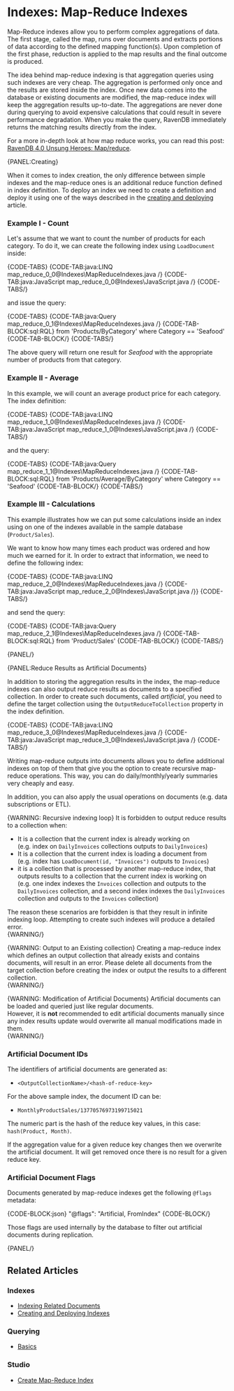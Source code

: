 # Indexes: Map-Reduce Indexes

Map-Reduce indexes allow you to perform complex aggregations of data. The first stage, called the map, runs over documents and extracts portions of data according to the defined mapping function(s).
Upon completion of the first phase, reduction is applied to the map results and the final outcome is produced.

The idea behind map-reduce indexing is that aggregation queries using such indexes are very cheap. The aggregation is performed only once and the results are stored inside the index.
Once new data comes into the database or existing documents are modified, the map-reduce index will keep the aggregation results up-to-date. The aggregations are never done during
querying to avoid expensive calculations that could result in severe performance degradation. When you make the query, RavenDB immediately returns the matching results directly from the index.

For a more in-depth look at how map reduce works, you can read this post: [RavenDB 4.0 Unsung Heroes: Map/reduce](https://ayende.com/blog/179938/ravendb-4-0-unsung-heroes-map-reduce).

{PANEL:Creating}

When it comes to index creation, the only difference between simple indexes and the map-reduce ones is an additional reduce function defined in index definition. 
To deploy an index we need to create a definition and deploy it using one of the ways described in the [creating and deploying](../indexes/creating-and-deploying) article.

### Example I - Count

Let's assume that we want to count the number of products for each category. To do it, we can create the following index using `LoadDocument` inside:

{CODE-TABS}
{CODE-TAB:java:LINQ map_reduce_0_0@Indexes\MapReduceIndexes.java /}
{CODE-TAB:java:JavaScript map_reduce_0_0@Indexes\JavaScript.java /}
{CODE-TABS/}

and issue the query:

{CODE-TABS}
{CODE-TAB:java:Query map_reduce_0_1@Indexes\MapReduceIndexes.java /}
{CODE-TAB-BLOCK:sql:RQL}
from 'Products/ByCategory'
where Category == 'Seafood'
{CODE-TAB-BLOCK/}
{CODE-TABS/}

The above query will return one result for _Seafood_ with the appropriate number of products from that category.

### Example II - Average

In this example, we will count an average product price for each category. The index definition:

{CODE-TABS}
{CODE-TAB:java:LINQ map_reduce_1_0@Indexes\MapReduceIndexes.java /}
{CODE-TAB:java:JavaScript map_reduce_1_0@Indexes\JavaScript.java /}
{CODE-TABS/}

and the query:

{CODE-TABS}
{CODE-TAB:java:Query map_reduce_1_1@Indexes\MapReduceIndexes.java /}
{CODE-TAB-BLOCK:sql:RQL}
from 'Products/Average/ByCategory'
where Category == 'Seafood'
{CODE-TAB-BLOCK/}
{CODE-TABS/}

### Example III - Calculations

This example illustrates how we can put some calculations inside an index using on one of the indexes available in the sample database (`Product/Sales`).

We want to know how many times each product was ordered and how much we earned for it. In order to extract that information, we need to define the following index:

{CODE-TABS}
{CODE-TAB:java:LINQ map_reduce_2_0@Indexes\MapReduceIndexes.java /}
{CODE-TAB:java:JavaScript map_reduce_2_0@Indexes\JavaScript.java /}}
{CODE-TABS/}

and send the query:

{CODE-TABS}
{CODE-TAB:java:Query map_reduce_2_1@Indexes\MapReduceIndexes.java /}
{CODE-TAB-BLOCK:sql:RQL}
from 'Product/Sales'
{CODE-TAB-BLOCK/}
{CODE-TABS/}

{PANEL/}

{PANEL:Reduce Results as Artificial Documents}

In addition to storing the aggregation results in the index, the map-reduce indexes can also output reduce results as documents to a specified collection.
In order to create such documents, called _artificial_, you need to define the target collection using the `OutputReduceToCollection` property in the index definition.

{CODE-TABS}
{CODE-TAB:java:LINQ map_reduce_3_0@Indexes\MapReduceIndexes.java /}
{CODE-TAB:java:JavaScript map_reduce_3_0@Indexes\JavaScript.java /}
{CODE-TABS/}

Writing map-reduce outputs into documents allows you to define additional indexes on top of them that give you the option to create recursive map-reduce operations.
This way, you can do daily/monthly/yearly summaries very cheaply and easy. 

In addition, you can also apply the usual operations on documents (e.g. data subscriptions or ETL).

{WARNING: Recursive indexing loop}
It is forbidden to output reduce results to a collection when:  

- It is a collection that the current index is already working on  
  (e.g. index on `DailyInvoices` collections outputs to `DailyInvoices`)
- It is a collection that the current index is loading a document from  
  (e.g. index has `LoadDocument(id, "Invoices")` outputs to `Invoices`)
- it is a collection that is processed by another map-reduce index, that 
  outputs results to a collection that the current index is working on  
  (e.g. one index indexes the `Invoices` collection and outputs to the 
  `DailyInvoices` collection, and a second index indexes the `DailyInvoices` 
  collection and outputs to the `Invoices` collection)

The reason these scenarios are forbidden is that they result in infinite 
indexing loop. Attempting to create such indexes will produce a detailed error.  
{WARNING/}

{WARNING: Output to an Existing collection}
Creating a map-reduce index which defines an output collection that already 
exists and contains documents, will result in an error. Please delete all documents
from the target collection before creating the index or output the results to 
a different collection.  
{WARNING/}

{WARNING: Modification of Artificial Documents}
Artificial documents can be loaded and queried just like regular documents.  
However, it is **not** recommended to edit artificial documents manually since 
any index results update would overwrite all manual modifications made in them.  
{WARNING/}

### Artificial Document IDs

The identifiers of artificial documents are generated as:

- `<OutputCollectionName>/<hash-of-reduce-key>`

For the above sample index, the document ID can be:

- `MonthlyProductSales/13770576973199715021`

The numeric part is the hash of the reduce key values, in this case: `hash(Product, Month)`.

If the aggregation value for a given reduce key changes then we overwrite the artificial document. It will get removed once there is no result for a given reduce key.
    
### Artificial Document Flags

Documents generated by map-reduce indexes get the following `@flags` metadata:

{CODE-BLOCK:json}
"@flags": "Artificial, FromIndex"
{CODE-BLOCK/}

Those flags are used internally by the database to filter out artificial documents during replication.

{PANEL/}

## Related Articles

### Indexes

- [Indexing Related Documents](../indexes/indexing-related-documents)
- [Creating and Deploying Indexes](../indexes/creating-and-deploying)

### Querying

- [Basics](../indexes/querying/basics)

### Studio

- [Create Map-Reduce Index](../studio/database/indexes/create-map-reduce-index)

